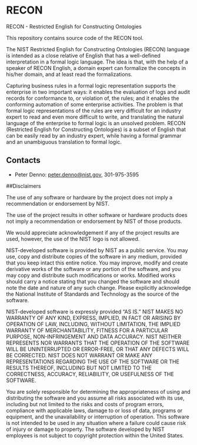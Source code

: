 # RECON
RECON - Restricted English for Constructing Ontologies

This repository contains source code of the RECON tool.

The NIST Restricted English for Constructing Ontologies (RECON) language is intended as a close relative 
of English that has a well-defined interpretation in a formal logic language.  The idea is that, with the 
help of a speaker of RECON English, a domain expert can formalize the concepts in his/her domain, 
and at least read the formalizations.

Capturing business rules in a formal logic representation supports the enterprise in two important ways:
it enables the evaluation of logs and audit records for conformance to, or violation of, the rules; and it 
enables the conforming automation of some enterprise activities. The problem is that formal logic representations
of the rules are very difficult for an industry expert to read and even more difficult to write, and 
translating the natural language of the enterprise to formal logic is an unsolved problem. 
RECON (Restricted English for Constructing Ontologies) is a subset of English that can be easily read by 
an industry expert, while having a formal grammar and an unambiguous translation to formal logic. 

## Contacts
* Peter Denno: peter.denno@nist.gov, 301-975-3595

##Disclaimers

The use of any software or hardware by the project does not imply a recommendation or endorsement by NIST.

The use of the project results in other software or hardware products does not imply a recommendation or 
endorsement by NIST of those products.

We would appreciate acknowledgement if any of the project results are used, however, the use of the NIST logo is not allowed.

NIST-developed software is provided by NIST as a public service. You may use, copy and distribute copies 
of the software in any medium, provided that you keep intact this entire notice. You may improve, modify 
and create derivative works of the software or any portion of the software, and you may copy and distribute
such modifications or works. Modified works should carry a notice stating that you changed the software and 
should note the date and nature of any such change. Please explicitly acknowledge the National Institute of
Standards and Technology as the source of the software.

NIST-developed software is expressly provided “AS IS.” NIST MAKES NO WARRANTY OF ANY KIND, EXPRESS, IMPLIED, 
IN FACT OR ARISING BY OPERATION OF LAW, INCLUDING, WITHOUT LIMITATION, THE IMPLIED WARRANTY OF MERCHANTABILITY, 
FITNESS FOR A PARTICULAR PURPOSE, NON-INFRINGEMENT AND DATA ACCURACY. NIST NEITHER REPRESENTS NOR WARRANTS 
THAT THE OPERATION OF THE SOFTWARE WILL BE UNINTERRUPTED OR ERROR-FREE, OR THAT ANY DEFECTS WILL BE CORRECTED. 
NIST DOES NOT WARRANT OR MAKE ANY REPRESENTATIONS REGARDING THE USE OF THE SOFTWARE OR THE RESULTS THEREOF, 
INCLUDING BUT NOT LIMITED TO THE CORRECTNESS, ACCURACY, RELIABILITY, OR USEFULNESS OF THE SOFTWARE.

You are solely responsible for determining the appropriateness of using and distributing the software and 
you assume all risks associated with its use, including but not limited to the risks and costs of program errors,
compliance with applicable laws, damage to or loss of data, programs or equipment, and the unavailability or 
interruption of operation. This software is not intended to be used in any situation where a failure could 
cause risk of injury or damage to property. The software developed by NIST employees is not subject to 
copyright protection within the United States.
